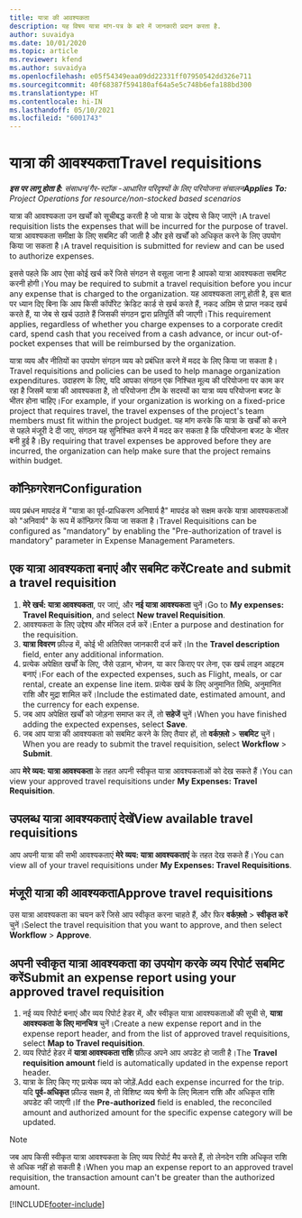 ```yaml
---
title: यात्रा की आवश्यकता
description: यह विषय यात्रा मांग-पत्र के बारे में जानकारी प्रदान करता है.
author: suvaidya
ms.date: 10/01/2020
ms.topic: article
ms.reviewer: kfend
ms.author: suvaidya
ms.openlocfilehash: e05f54349eaa09dd22331ff07950542dd326e711
ms.sourcegitcommit: 40f68387f594180af64a5e5c748b6efa188bd300
ms.translationtype: HT
ms.contentlocale: hi-IN
ms.lasthandoff: 05/10/2021
ms.locfileid: "6001743"
---
```

# <a name="travel-requisitions"></a><span data-ttu-id="b6e16-103">यात्रा की आवश्यकता</span><span class="sxs-lookup"><span data-stu-id="b6e16-103">Travel requisitions</span></span>

<span data-ttu-id="b6e16-104">_**इस पर लागू होता है:** संसाधन/गैर-स्टॉक -आधारित परिदृश्यों के लिए परियोजना संचालन_</span><span class="sxs-lookup"><span data-stu-id="b6e16-104">_**Applies To:** Project Operations for resource/non-stocked based scenarios_</span></span>

<span data-ttu-id="b6e16-105">यात्रा की आवश्यकता उन खर्चों को सूचीबद्ध करती है जो यात्रा के उद्देश्य से किए जाएंगे।</span><span class="sxs-lookup"><span data-stu-id="b6e16-105">A travel requisition lists the expenses that will be incurred for the purpose of travel.</span></span> <span data-ttu-id="b6e16-106">यात्रा आवश्यकता समीक्षा के लिए सबमिट की जाती है और इसे खर्चों को अधिकृत करने के लिए उपयोग किया जा सकता है।</span><span class="sxs-lookup"><span data-stu-id="b6e16-106">A travel requisition is submitted for review and can be used to authorize expenses.</span></span>

<span data-ttu-id="b6e16-107">इससे पहले कि आप ऐसा कोई खर्च करें जिसे संगठन से वसूला जाना है आपको यात्रा आवश्यकता सबमिट करनी होगी।</span><span class="sxs-lookup"><span data-stu-id="b6e16-107">You may be required to submit a travel requisition before you incur any expense that is charged to the organization.</span></span> <span data-ttu-id="b6e16-108">यह आवश्यकता लागू होती है, इस बात पर ध्यान दिए बिना कि आप किसी कॉर्पोरेट क्रेडिट कार्ड से खर्च करते हैं, नकद अग्रिम से प्राप्त नकद खर्च करते हैं, या जेब से खर्च उठाते हैं जिसकी संगठन द्वारा प्रतिपूर्ति की जाएगी।</span><span class="sxs-lookup"><span data-stu-id="b6e16-108">This requirement applies, regardless of whether you charge expenses to a corporate credit card, spend cash that you received from a cash advance, or incur out-of-pocket expenses that will be reimbursed by the organization.</span></span>

<span data-ttu-id="b6e16-109">यात्रा व्यय और नीतियों का उपयोग संगठन व्यय को प्रबंधित करने में मदद के लिए किया जा सकता है।</span><span class="sxs-lookup"><span data-stu-id="b6e16-109">Travel requisitions and policies can be used to help manage organization expenditures.</span></span> <span data-ttu-id="b6e16-110">उदाहरण के लिए, यदि आपका संगठन एक निश्चित मूल्य की परियोजना पर काम कर रहा है जिसमें यात्रा की आवश्यकता है, तो परियोजना टीम के सदस्यों का यात्रा व्यय परियोजना बजट के भीतर होना चाहिए।</span><span class="sxs-lookup"><span data-stu-id="b6e16-110">For example, if your organization is working on a fixed-price project that requires travel, the travel expenses of the project's team members must fit within the project budget.</span></span> <span data-ttu-id="b6e16-111">यह मांग करके कि यात्रा के खर्चों को करने से पहले मंजूरी दे दी जाए, संगठन यह सुनिश्चित करने में मदद कर सकता है कि परियोजना बजट के भीतर बनी हुई है।</span><span class="sxs-lookup"><span data-stu-id="b6e16-111">By requiring that travel expenses be approved before they are incurred, the organization can help make sure that the project remains within budget.</span></span>

## <a name="configuration"></a><span data-ttu-id="b6e16-112">कॉन्फ़िगरेशन</span><span class="sxs-lookup"><span data-stu-id="b6e16-112">Configuration</span></span> 

<span data-ttu-id="b6e16-113">व्यय प्रबंधन मापदंड में "यात्रा का पूर्व-प्राधिकरण अनिवार्य है" मापदंड को सक्षम करके यात्रा आवश्यकताओं को "अनिवार्य" के रूप में कॉन्फ़िगर किया जा सकता है।</span><span class="sxs-lookup"><span data-stu-id="b6e16-113">Travel Requisitions can be configured as "mandatory" by enabling the "Pre-authorization of travel is mandatory" parameter in Expense Management Parameters.</span></span> 

## <a name="create-and-submit-a-travel-requisition"></a><span data-ttu-id="b6e16-114">एक यात्रा आवश्यकता बनाएं और सबमिट करें</span><span class="sxs-lookup"><span data-stu-id="b6e16-114">Create and submit a travel requisition</span></span>

1. <span data-ttu-id="b6e16-115">**मेरे खर्च: यात्रा आवश्यकता**, पर जाएं, और **नई यात्रा आवश्यकता** चुनें।</span><span class="sxs-lookup"><span data-stu-id="b6e16-115">Go to **My expenses: Travel Requisition**, and select **New travel Requisition**.</span></span>
2. <span data-ttu-id="b6e16-116">आवश्यकता के लिए उद्देश्य और मंजिल दर्ज करें।</span><span class="sxs-lookup"><span data-stu-id="b6e16-116">Enter a purpose and destination for the requisition.</span></span>
3. <span data-ttu-id="b6e16-117">**यात्रा विवरण** फ़ील्ड में, कोई भी अतिरिक्त जानकारी दर्ज करें।</span><span class="sxs-lookup"><span data-stu-id="b6e16-117">In the  **Travel description** field, enter any additional information.</span></span> 
4. <span data-ttu-id="b6e16-118">प्रत्येक अपेक्षित खर्चों के लिए, जैसे उड़ान, भोजन, या कार किराए पर लेना, एक खर्च लाइन आइटम बनाएं।</span><span class="sxs-lookup"><span data-stu-id="b6e16-118">For each of the expected expenses, such as Flight, meals, or car rental, create an expense line item.</span></span> <span data-ttu-id="b6e16-119">प्रत्येक खर्च के लिए अनुमानित तिथि, अनुमानित राशि और मुद्रा शामिल करें।</span><span class="sxs-lookup"><span data-stu-id="b6e16-119">Include the estimated date, estimated amount, and the currency for each expense.</span></span> 
5. <span data-ttu-id="b6e16-120">जब आप अपेक्षित खर्चों को जोड़ना समाप्त कर लें, तो **सहेजें** चुनें।</span><span class="sxs-lookup"><span data-stu-id="b6e16-120">When you have finished adding the expected expenses, select **Save**.</span></span>
6. <span data-ttu-id="b6e16-121">जब आप यात्रा की आवश्यकता को सबमिट करने के लिए तैयार हों, तो **वर्कफ़्लो** > **सबमिट** चुनें।</span><span class="sxs-lookup"><span data-stu-id="b6e16-121">When you are ready to submit the travel requisition, select **Workflow** > **Submit**.</span></span>

<span data-ttu-id="b6e16-122">आप **मेरे व्यय: यात्रा आवश्यकता** के तहत अपनी स्वीकृत यात्रा आवश्यकताओं को देख सकते हैं।</span><span class="sxs-lookup"><span data-stu-id="b6e16-122">You can view your approved travel requisitions under **My Expenses: Travel Requisition**.</span></span> 

## <a name="view-available-travel-requisitions"></a><span data-ttu-id="b6e16-123">उपलब्ध यात्रा आवश्यकताएं देखें</span><span class="sxs-lookup"><span data-stu-id="b6e16-123">View available travel requisitions</span></span>

<span data-ttu-id="b6e16-124">आप अपनी यात्रा की सभी आवश्यकताएं **मेरे व्यय: यात्रा आवश्यकताएं** के तहत देख सकते हैं।</span><span class="sxs-lookup"><span data-stu-id="b6e16-124">You can view all of your travel requisitions under **My Expenses: Travel Requisitions**.</span></span>

## <a name="approve-travel-requisitions"></a><span data-ttu-id="b6e16-125">मंजूरी यात्रा की आवश्यकता</span><span class="sxs-lookup"><span data-stu-id="b6e16-125">Approve travel requisitions</span></span>

<span data-ttu-id="b6e16-126">उस यात्रा आवश्यकता का चयन करें जिसे आप स्वीकृत करना चाहते हैं, और फिर **वर्कफ़्लो** > **स्वीकृत करें** चुनें।</span><span class="sxs-lookup"><span data-stu-id="b6e16-126">Select the travel requisition that you want to approve, and then select **Workflow** > **Approve**.</span></span>  

## <a name="submit-an-expense-report-using-your-approved-travel-requisition"></a><span data-ttu-id="b6e16-127">अपनी स्वीकृत यात्रा आवश्यकता का उपयोग करके व्यय रिपोर्ट सबमिट करें</span><span class="sxs-lookup"><span data-stu-id="b6e16-127">Submit an expense report using your approved travel requisition</span></span>

1. <span data-ttu-id="b6e16-128">नई व्यय रिपोर्ट बनाएं और व्यय रिपोर्ट हेडर में, और स्वीकृत यात्रा आवश्यकताओं की सूची से, **यात्रा आवश्यकता के लिए मानचित्र** चुनें।</span><span class="sxs-lookup"><span data-stu-id="b6e16-128">Create a new expense report and in the expense report header, and from the list of approved travel requisitions, select **Map to Travel requisition**.</span></span>
2. <span data-ttu-id="b6e16-129">व्यय रिपोर्ट हेडर में **यात्रा आवश्यकता राशि** फ़ील्ड अपने आप अपडेट हो जाती है।</span><span class="sxs-lookup"><span data-stu-id="b6e16-129">The **Travel requisition amount** field is automatically updated in the expense report header.</span></span>
3. <span data-ttu-id="b6e16-130">यात्रा के लिए किए गए प्रत्येक व्यय को जोड़ें.</span><span class="sxs-lookup"><span data-stu-id="b6e16-130">Add each expense incurred for the trip.</span></span> <span data-ttu-id="b6e16-131">यदि **पूर्व-अधिकृत** फ़ील्ड सक्षम है, तो विशिष्ट व्यय श्रेणी के लिए मिलान राशि और अधिकृत राशि अपडेट की जाएगी।</span><span class="sxs-lookup"><span data-stu-id="b6e16-131">If the **Pre-authorized** field is enabled, the reconciled amount and authorized amount for the specific expense category will be updated.</span></span>

> [!NOTE]
> <span data-ttu-id="b6e16-132">जब आप किसी स्वीकृत यात्रा आवश्यकता के लिए व्यय रिपोर्ट मैप करते हैं, तो लेनदेन राशि अधिकृत राशि से अधिक नहीं हो सकती है।</span><span class="sxs-lookup"><span data-stu-id="b6e16-132">When you map an expense report to an approved travel requisition, the transaction amount can't be greater than the authorized amount.</span></span> 


[!INCLUDE[footer-include](../includes/footer-banner.md)]
